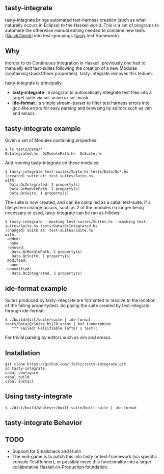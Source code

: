 tasty-integrate
---------------
tasty-integrate brings automated test-harness creation (such as what naturally occurs in
Eclipse) to the Haskell world.  This is a set of programs to automate the
otherwise manual editing needed to combine new tests
([QuickCheck](http://hackage.haskell.org/package/QuickCheck)) into 
test-groupings ([tasty](https://hackage.haskell.org/package/tasty) test framework).

Why
---
Inorder to do Continuous Integration in Haskell, previously one had to manually
edit test-suites following the creation of a new Modules (containing QuickCheck
properties). tasty-integrate removes this tedium.

tasty-integrate is principally:

 * <b>tasty-integrate</b>  : a program to automatically integrate test files into a target suite via set-union or set-mask
 * <b>ide-format</b> : a simple stream-parser to filter test harness errors into gcc-like errors for easy parsing and browsing by editors such as vim and emacs. 

tasty-integrate example
-----------------------

Given a set of Modules containing properties: 

    $ ls tests/Data/*
    QcIntegrated.hs  QcModulePath.hs  QcSuite.hs

And running tasty-integrate on these modules:

    $ tasty-integrate test-suites/Suite.hs tests/Data/Qc*.hs 
    (created) suite at: test-suites/Suite.hs
    with: 
      Data.QcIntegrated, 3 property(s)
      Data.QcModulePath, 2 property(s)
      Data.QcSuite, 1 property(s)

The suite is now created, and can be compiled as a cabal test-suite.  If a
filesystem change occurs, such as 2 of the modules no longer being necessary or
used, tasty-integrate can be ran as follows:

    $ tasty-integrate --masking test-suites/Suites.hs --masking test-suites/Suite.hs tests/Data/QcIntegrated.hs
    (changed) suite at: test-suites/Suite.hs
    with: 
     added: 
      none
     removed: 
       Data.QcModulePath, 2 property(s)
       Data.QcSuite, 1 property(s)
     modified: 
      none
     unmodified: 
       Data.QcIntegrated, 3 property(s)

ide-format example
-----------------------
Suites produced by tasty-integrate are formatted to resolve to the location of
the failing property/test. So piping the suite created by test-integrate through ide-format:

    $ ./build/dist/suite/suite | ide-format 
    tests/Data/QcSuite.hs|20 error | buf_isomorphism
       *** Failed! Falsifiable (after 1 test): 

For trivial parsing by editors such as vim and emacs.

Installation
------------
   
    git clone https://github.com/jfeltz/tasty-integrate.git
    cd tasty-integrate
    cabal configure 
    cabal build 
    cabal install 

Using tasty-integrate
---------------------

    $ ./dist/build/whatever/built-suite/built-suite | ide-format

tasty-integrate Behavior
------------------------

## TODO
* Support for Smallcheck and Hunit
* The end-game is to patch this into tasty or test-framework (via specific
console TestRunner), or possibly move this functionality into a
larger collaborative Haskell-in-Production foundation.
